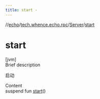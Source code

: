 ```yaml
---
title: start -
---
```

//[echo](../../index.md)/[tech.whence.echo.rpc](../index.md)/[Server](index.md)/[start](start.md)



# start  
[jvm]  
Brief description  


启动

  
Content  
suspend fun [start](start.md)()  



